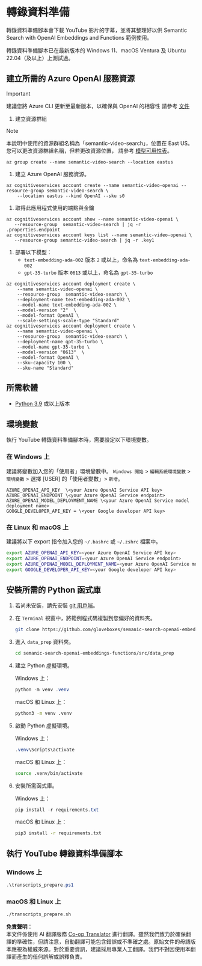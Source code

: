 <!--
CO_OP_TRANSLATOR_METADATA:
{
  "original_hash": "0d69f2d5814a698d3de5d0235940b5ae",
  "translation_date": "2025-07-09T13:07:53+00:00",
  "source_file": "08-building-search-applications/scripts/README.md",
  "language_code": "tw"
}
-->
# 轉錄資料準備

轉錄資料準備腳本會下載 YouTube 影片的字幕，並將其整理好以供 Semantic Search with OpenAI Embeddings and Functions 範例使用。

轉錄資料準備腳本已在最新版本的 Windows 11、macOS Ventura 及 Ubuntu 22.04（及以上）上測試過。

## 建立所需的 Azure OpenAI 服務資源

> [!IMPORTANT]
> 建議您將 Azure CLI 更新至最新版本，以確保與 OpenAI 的相容性
> 請參考 [文件](https://learn.microsoft.com/cli/azure/update-azure-cli?WT.mc_id=academic-105485-koreyst)

1. 建立資源群組

> [!NOTE]
> 本說明中使用的資源群組名稱為「semantic-video-search」，位置在 East US。
> 您可以更改資源群組名稱，但若更改資源位置，
> 請參考 [模型可用性表](https://aka.ms/oai/models?WT.mc_id=academic-105485-koreyst)。

```console
az group create --name semantic-video-search --location eastus
```

1. 建立 Azure OpenAI 服務資源。

```console
az cognitiveservices account create --name semantic-video-openai --resource-group semantic-video-search \
    --location eastus --kind OpenAI --sku s0
```

1. 取得此應用程式使用的端點與金鑰

```console
az cognitiveservices account show --name semantic-video-openai \
   --resource-group  semantic-video-search | jq -r .properties.endpoint
az cognitiveservices account keys list --name semantic-video-openai \
   --resource-group semantic-video-search | jq -r .key1
```

1. 部署以下模型：
   - `text-embedding-ada-002` 版本 `2` 或以上，命名為 `text-embedding-ada-002`
   - `gpt-35-turbo` 版本 `0613` 或以上，命名為 `gpt-35-turbo`

```console
az cognitiveservices account deployment create \
    --name semantic-video-openai \
    --resource-group  semantic-video-search \
    --deployment-name text-embedding-ada-002 \
    --model-name text-embedding-ada-002 \
    --model-version "2"  \
    --model-format OpenAI \
    --scale-settings-scale-type "Standard"
az cognitiveservices account deployment create \
    --name semantic-video-openai \
    --resource-group  semantic-video-search \
    --deployment-name gpt-35-turbo \
    --model-name gpt-35-turbo \
    --model-version "0613"  \
    --model-format OpenAI \
    --sku-capacity 100 \
    --sku-name "Standard"
```

## 所需軟體

- [Python 3.9](https://www.python.org/downloads/?WT.mc_id=academic-105485-koreyst) 或以上版本

## 環境變數

執行 YouTube 轉錄資料準備腳本時，需要設定以下環境變數。

### 在 Windows 上

建議將變數加入您的「使用者」環境變數中。
`Windows 開始` > `編輯系統環境變數` > `環境變數` > 選擇 [USER] 的「使用者變數」> `新增`。

```text
AZURE_OPENAI_API_KEY  \<your Azure OpenAI Service API key>
AZURE_OPENAI_ENDPOINT \<your Azure OpenAI Service endpoint>
AZURE_OPENAI_MODEL_DEPLOYMENT_NAME \<your Azure OpenAI Service model deployment name>
GOOGLE_DEVELOPER_API_KEY = \<your Google developer API key>
```



### 在 Linux 和 macOS 上

建議將以下 export 指令加入您的 `~/.bashrc` 或 `~/.zshrc` 檔案中。

```bash
export AZURE_OPENAI_API_KEY=<your Azure OpenAI Service API key>
export AZURE_OPENAI_ENDPOINT=<your Azure OpenAI Service endpoint>
export AZURE_OPENAI_MODEL_DEPLOYMENT_NAME=<your Azure OpenAI Service model deployment name>
export GOOGLE_DEVELOPER_API_KEY=<your Google developer API key>
```

## 安裝所需的 Python 函式庫

1. 若尚未安裝，請先安裝 [git 用戶端](https://git-scm.com/downloads?WT.mc_id=academic-105485-koreyst)。
1. 在 `Terminal` 視窗中，將範例程式碼複製到您偏好的資料夾。

    ```bash
    git clone https://github.com/gloveboxes/semanic-search-openai-embeddings-functions.git
    ```

1. 進入 `data_prep` 資料夾。

   ```bash
   cd semanic-search-openai-embeddings-functions/src/data_prep
   ```

1. 建立 Python 虛擬環境。

    Windows 上：

    ```powershell
    python -m venv .venv
    ```

    macOS 和 Linux 上：

    ```bash
    python3 -m venv .venv
    ```

1. 啟動 Python 虛擬環境。

   Windows 上：

   ```powershell
   .venv\Scripts\activate
   ```

   macOS 和 Linux 上：

   ```bash
   source .venv/bin/activate
   ```

1. 安裝所需函式庫。

   Windows 上：

   ```powershell
   pip install -r requirements.txt
   ```

   macOS 和 Linux 上：

   ```bash
   pip3 install -r requirements.txt
   ```

## 執行 YouTube 轉錄資料準備腳本

### Windows 上

```powershell
.\transcripts_prepare.ps1
```

### macOS 和 Linux 上

```bash
./transcripts_prepare.sh
```

**免責聲明**：  
本文件係使用 AI 翻譯服務 [Co-op Translator](https://github.com/Azure/co-op-translator) 進行翻譯。雖然我們致力於確保翻譯的準確性，但請注意，自動翻譯可能包含錯誤或不準確之處。原始文件的母語版本應視為權威來源。對於重要資訊，建議採用專業人工翻譯。我們不對因使用本翻譯而產生的任何誤解或誤釋負責。